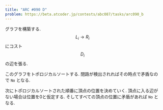 ```yaml
---
title: "ARC #090 D"
problem: https://beta.atcoder.jp/contests/abc087/tasks/arc090_b
---
```

グラフを構築する. $$ L_i \rightarrow R_i $$ にコスト $$ D_i $$ の辺を張る.

このグラフをトポロジカルソートする. 閉路が検出されればその時点で矛盾なので `No` となる.

次にトポロジカルソートされた順番に頂点の位置を決めていく. 頂点に入る辺がない場合は位置を0と仮定する. そしてすべての頂点の位置に矛盾があれば `No` となる.
